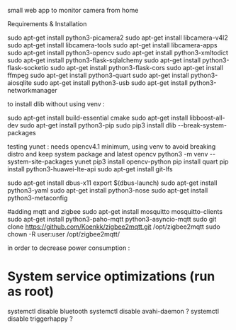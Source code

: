 small web app to monitor camera from home

Requirements & Installation

sudo apt-get install python3-picamera2
sudo apt-get install libcamera-v4l2
sudo apt-get install libcamera-tools
 sudo apt-get install libcamera-apps
sudo apt-get install python3-opencv
sudo apt-get install python3-xmltodict
sudo apt-get install python3-flask-sqlalchemy
sudo apt-get install python3-flask-socketio
sudo apt-get install python3-flask-cors
sudo apt-get install ffmpeg
sudo apt-get install python3-quart
sudo apt-get install python3-aiosqlite
sudo apt-get install python3-usb
sudo apt-get install python3-networkmanager


to install dlib without using venv :

sudo apt-get install build-essential cmake
sudo apt-get install libboost-all-dev
sudo apt-get install python3-pip
 sudo pip3 install dlib --break-system-packages


testing yunet : needs opencv4.1 minimum, using venv to avoid breaking distro and keep system package and latest opencv
python3 -m venv --system-site-packages yunet
pip3 install opencv-python
pip install quart
pip install python3-huawei-lte-api
sudo apt-get install git-lfs

sudo apt-get install dbus-x11
export $(dbus-launch)
sudo apt-get install python3-yaml
sudo apt-get install python3-nose
sudo apt-get install python3-metaconfig

#adding mqtt and zigbee
sudo apt-get install mosquitto mosquitto-clients
sudo apt-get install python3-paho-mqtt python3-asyncio-mqtt
sudo git clone https://github.com/Koenkk/zigbee2mqtt.git /opt/zigbee2mqtt
sudo chown -R user:user /opt/zigbee2mqtt/


in order to decrease power consumption :
# System service optimizations (run as root)
systemctl disable bluetooth
systemctl disable avahi-daemon ?
systemctl disable triggerhappy ?